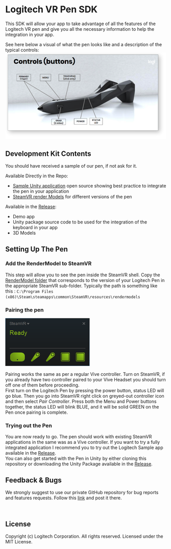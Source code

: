 # Logitech VR Pen SDK
This SDK will allow your app to take advantage of all the features of the Logitech VR pen and give you all the necessary information to help the integration in your app.

See here below a visual of what the pen looks like and a description of the typical controls:
![Pen Button Mapping](resources/penButtonMapping.png?raw=true)

## Development Kit Contents
You should have received a sample of our pen, if not ask for it. 

Available Directly in the Repo:
- [Sample Unity application](https://github.com/Logitech/labs_vr_pen_sdk/tree/master/code/unity_sample_app) open source showing best practice to integrate the pen in your application
- [SteamVR render Models](https://github.com/Logitech/labs_vr_pen_sdk/tree/master/code/steamVR_renderModels) for different versions of the pen

Available in the [Release](https://github.com/Logitech/labs_vr_pen_sdk/releases):
- Demo app 
- Unity package source code to be used for the integration of the keyboard in your app
- 3D Models


## Setting Up The Pen
### Add the RenderModel to SteamVR
This step will allow you to see the pen inside the SteamVR shell.
Copy the [RenderModel folder](https://github.com/Logitech/labs_vr_pen_sdk/tree/master/code/steamVR_renderModels) that corresponds to the version of your Logitech Pen in the appropriate SteamVR sub-folder. Typically the path is something like this : `C:\Program Files (x86)\Steam\steamapps\common\SteamVR\resources\rendermodels`
### Pairing the pen
![Pair Pairing](resources/pairPen.png?raw=true)

Pairing works the same as per a regular Vive controller. Turn on SteamVR, if you already have two controller paired to your Vive Headset you should turn off one of them before proceeding. 
<br> 
First turn on the Logitech Pen by pressing the power button, status LED will go blue. Then you go into SteamVR right click on greyed-out controller icon and then select *Pair Controller*. Press both the Menu and Power buttons together, the status LED will blink BLUE, and it will be solid GREEN on the Pen once pairing is complete.
### Trying out the Pen
You are now ready to go. The pen should work with existing SteamVR applications in the same was as a Vive controller.
If you want to try a fully integrated application I recommend you to try out the Logitech Sample app available in the [Release](https://github.com/Logitech/labs_vr_pen_sdk/releases).
<br>
You can also get started with the Pen in Unity by either cloning this repository or downloading the Unity Package available in the [Release](https://github.com/Logitech/labs_vr_pen_sdk/releases). 



## Feedback & Bugs
We strongly suggest to use our private GitHub repository for bug reports and features requests. Follow this [link](https://github.com/Logitech/labs_vr_pen_sdk/issues) and post it there.

<br>

## License
Copyright (c) Logitech Corporation. All rights reserved.
Licensed under the MIT License.

